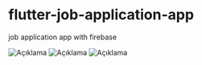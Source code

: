 # flutter-job-application-app
 job application app with firebase

<img src="https://user-images.githubusercontent.com/56899039/208661312-7f691976-f3cc-4947-8efc-df44851b1612.jpeg" alt="Açıklama" width="auto" >
<img src="https://user-images.githubusercontent.com/56899039/208661325-0916200a-2336-4647-8e70-f90ed61a5319.png" alt="Açıklama" width="auto" >
<img src="https://user-images.githubusercontent.com/56899039/208661335-c6180d33-8b8a-45a2-8b43-c2b2e668d031.png" alt="Açıklama" width="auto">

